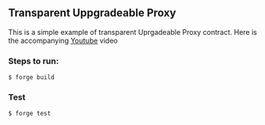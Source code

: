 
## Transparent Uppgradeable Proxy
This is a simple example of transparent Uprgadeable Proxy contract. Here is the accompanying [Youtube](https://www.youtube.com/watch?v=x6Kkx_7gc4k&t=2s) video

### Steps to run:

```shell
$ forge build
```

### Test

```shell
$ forge test
```
